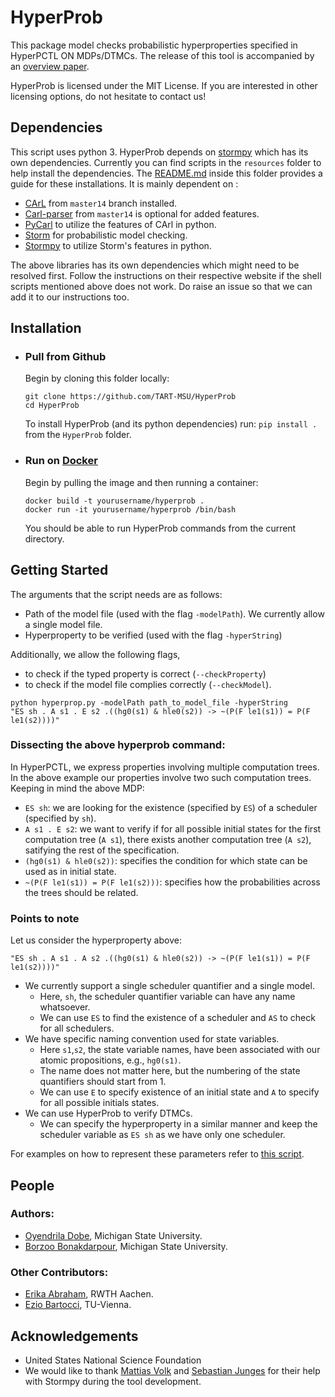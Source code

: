# HyperProb

This package model checks probabilistic hyperproperties specified in HyperPCTL ON MDPs/DTMCs. 
The release of this tool is accompanied by an [overview paper](https://www.sciencedirect.com/science/article/pii/S089054012200133X?casa_token=JT3zBQFzNoEAAAAA:x3OqqK63TLkTh1COUYeg2s_5XzEKSPI5HFTknAN43XnSacb1ZvZaBRIPHOWlnFM6XavP8CoQebk).

HyperProb is licensed under the MIT License. If you are interested in other licensing options, do not hesitate to contact us!

## Dependencies

This script uses python 3. HyperProb depends on [stormpy](https://github.com/moves-rwth/stormpy) which has its own dependencies. Currently you can find scripts in the `resources` folder to help install the dependencies. The [README.md](resources/README.md) inside this folder provides a guide for these installations. It is mainly dependent on :

- [CArL](http://smtrat.github.io/carl/) from `master14` branch installed.
- [Carl-parser](https://github.com/ths-rwth/carl-parser) from `master14` is optional for added features.
- [PyCarl](https://moves-rwth.github.io/pycarl/) to utilize the features of CArl in python.
- [Storm](https://www.stormchecker.org/) for probabilistic model checking. 
- [Stormpy](https://moves-rwth.github.io/stormpy/) to utilize Storm's features in python.

The above libraries has its own dependencies which might need to be resolved first. Follow the instructions on their respective website if the shell scripts mentioned above does not work. Do raise an issue so that we can add it to our instructions too.


## Installation

- ### Pull from Github 
  Begin by cloning this folder locally:
  ```
  git clone https://github.com/TART-MSU/HyperProb
  cd HyperProb
  ```

  To install HyperProb (and its python dependencies) run:
`pip install .` from the `HyperProb` folder.

- ### Run on [Docker](https://www.docker.com/get-started/)
  Begin by pulling the image and then running a container:
  ```
  docker build -t yourusername/hyperprob . 
  docker run -it yourusername/hyperprob /bin/bash
  ```
  You should be able to run HyperProb commands from the current directory.

## Getting Started

The arguments that the script needs are as follows:

- Path of the model file (used with the flag `-modelPath`). We currently allow a single model file.
- Hyperproperty to be verified (used with the flag `-hyperString`)

Additionally, we allow the following flags,
- to check if the typed property is correct (`--checkProperty`)
- to check if the model file complies correctly (`--checkModel`).

```
python hyperprop.py -modelPath path_to_model_file -hyperString
"ES sh . A s1 . E s2 .((hg0(s1) & hle0(s2)) -> ~(P(F le1(s1)) = P(F le1(s2))))"
```
### Dissecting the above hyperprob command:


In HyperPCTL, we express properties involving multiple computation trees. In the above example our properties involve two such computation trees. Keeping in mind the above MDP:
- `ES sh`: we are looking for the existence (specified by `ES`) of a scheduler (specified by `sh`).
- `A s1 . E s2`: we want to verify if for all possible initial states for the first computation tree (`A s1`), there exists another computation tree (`A s2`), satifying the rest of the specification.
- `(hg0(s1) & hle0(s2))`: specifies the condition for which state can be used as in initial state.
- `~(P(F le1(s1)) = P(F le1(s2)))`: specifies how the probabilities across the trees should be related.

### Points to note
Let us consider the hyperproperty above:
```
"ES sh . A s1 . A s2 .((hg0(s1) & hle0(s2)) -> ~(P(F le1(s1)) = P(F le1(s2))))"
```
- We currently support a single scheduler quantifier and a single model.
  - Here, `sh`, the scheduler quantifier variable can have any name whatsoever.
  - We can use `ES` to find the existence of a scheduler and `AS` to check for all schedulers.
- We have specific naming convention used for state variables.
  - Here `s1`,`s2`, the state variable names, have been associated with our atomic propositions, e.g., `hg0(s1)`. 
  - The name does not matter here, but the numbering of the state quantifiers should start from 1.
  - We can use `E` to specify existence of an initial state  and `A` to specify for all possible initials states.
- We can use HyperProb to verify DTMCs.
  - We can specify the hyperproperty in a similar manner and keep the scheduler variable as `ES sh` as we have only one scheduler.

For examples on how to represent these parameters refer to [this script](benchmark_files/Experiments.txt).


## People

### Authors:
  - [Oyendrila Dobe](https://oyendrila-dobe.github.io/), Michigan State University. 
  - [Borzoo Bonakdarpour](http://www.cse.msu.edu/~borzoo/), Michigan State University. 
  
### Other Contributors:
  - [Erika Abraham](https://ths.rwth-aachen.de/people/erika-abraham/), RWTH Aachen.
  - [Ezio Bartocci](https://informatics.tuwien.ac.at/people/ezio-bartocci), TU-Vienna.

## Acknowledgements

 - United States National Science Foundation 
 - We would like to thank [Mattias Volk](https://moves.rwth-aachen.de/people/volk/) and [Sebastian Junges](https://sjunges.github.io/sebastian-junges/) for their help with Stormpy during the tool development.


